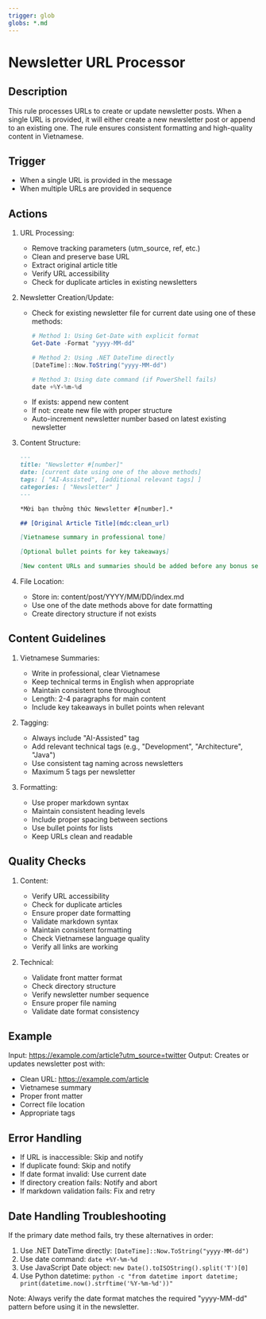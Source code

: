 ```yaml
---
trigger: glob
globs: *.md
---
```


# Newsletter URL Processor

## Description
This rule processes URLs to create or update newsletter posts. When a single URL is provided, it will either create a new newsletter post or append to an existing one. The rule ensures consistent formatting and high-quality content in Vietnamese.

## Trigger
- When a single URL is provided in the message
- When multiple URLs are provided in sequence

## Actions
1. URL Processing:
   - Remove tracking parameters (utm_source, ref, etc.)
   - Clean and preserve base URL
   - Extract original article title
   - Verify URL accessibility
   - Check for duplicate articles in existing newsletters

2. Newsletter Creation/Update:
   - Check for existing newsletter file for current date using one of these methods:
     ```powershell
     # Method 1: Using Get-Date with explicit format
     Get-Date -Format "yyyy-MM-dd"
     
     # Method 2: Using .NET DateTime directly
     [DateTime]::Now.ToString("yyyy-MM-dd")
     
     # Method 3: Using date command (if PowerShell fails)
     date +%Y-%m-%d
     ```
   - If exists: append new content
   - If not: create new file with proper structure
   - Auto-increment newsletter number based on latest existing newsletter

3. Content Structure:
   ```markdown
   ---
   title: "Newsletter #[number]"
   date: [current date using one of the above methods]
   tags: [ "AI-Assisted", [additional relevant tags] ]
   categories: [ "Newsletter" ]
   ---

   *Mời bạn thưởng thức Newsletter #[number].*

   ## [Original Article Title](mdc:clean_url)

   [Vietnamese summary in professional tone]

   [Optional bullet points for key takeaways]

   [New content URLs and summaries should be added before any bonus sections]
   ```

4. File Location:
   - Store in: content/post/YYYY/MM/DD/index.md
   - Use one of the date methods above for date formatting
   - Create directory structure if not exists

## Content Guidelines
1. Vietnamese Summaries:
   - Write in professional, clear Vietnamese
   - Keep technical terms in English when appropriate
   - Maintain consistent tone throughout
   - Length: 2-4 paragraphs for main content
   - Include key takeaways in bullet points when relevant

2. Tagging:
   - Always include "AI-Assisted" tag
   - Add relevant technical tags (e.g., "Development", "Architecture", "Java")
   - Use consistent tag naming across newsletters
   - Maximum 5 tags per newsletter

3. Formatting:
   - Use proper markdown syntax
   - Maintain consistent heading levels
   - Include proper spacing between sections
   - Use bullet points for lists
   - Keep URLs clean and readable

## Quality Checks
1. Content:
   - Verify URL accessibility
   - Check for duplicate articles
   - Ensure proper date formatting
   - Validate markdown syntax
   - Maintain consistent formatting
   - Check Vietnamese language quality
   - Verify all links are working

2. Technical:
   - Validate front matter format
   - Check directory structure
   - Verify newsletter number sequence
   - Ensure proper file naming
   - Validate date format consistency

## Example
Input: https://example.com/article?utm_source=twitter
Output: Creates or updates newsletter post with:
- Clean URL: https://example.com/article
- Vietnamese summary
- Proper front matter
- Correct file location
- Appropriate tags

## Error Handling
- If URL is inaccessible: Skip and notify
- If duplicate found: Skip and notify
- If date format invalid: Use current date
- If directory creation fails: Notify and abort
- If markdown validation fails: Fix and retry

## Date Handling Troubleshooting
If the primary date method fails, try these alternatives in order:
1. Use .NET DateTime directly: `[DateTime]::Now.ToString("yyyy-MM-dd")`
2. Use date command: `date +%Y-%m-%d`
3. Use JavaScript Date object: `new Date().toISOString().split('T')[0]`
4. Use Python datetime: `python -c "from datetime import datetime; print(datetime.now().strftime('%Y-%m-%d'))"`


Note: Always verify the date format matches the required "yyyy-MM-dd" pattern before using it in the newsletter.